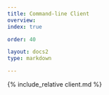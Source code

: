 ```yaml
---
title: Command-line Client
overview: 
index: true

order: 40 

layout: docs2
type: markdown

---
```


{% include_relative client.md %}

